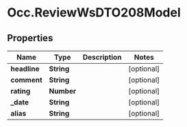# Occ.ReviewWsDTO208Model

## Properties
Name | Type | Description | Notes
------------ | ------------- | ------------- | -------------
**headline** | **String** |  | [optional] 
**comment** | **String** |  | [optional] 
**rating** | **Number** |  | [optional] 
**_date** | **String** |  | [optional] 
**alias** | **String** |  | [optional] 


